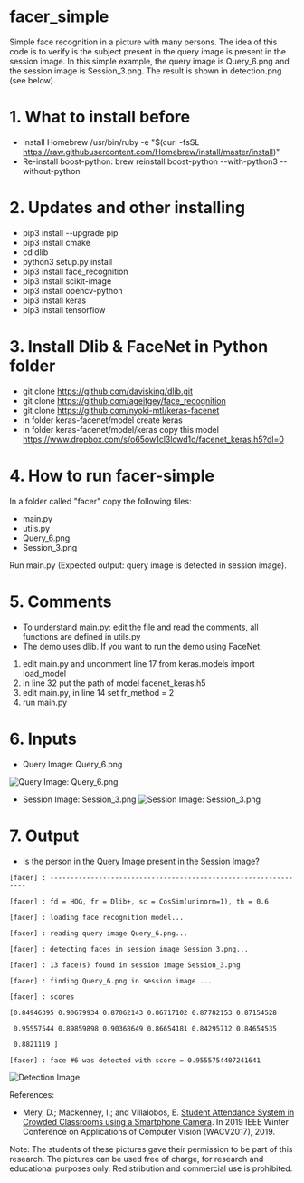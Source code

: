 # facer_simple
Simple face recognition in a picture with many persons. The idea of this code is to verify is the subject present in the query image is present in the session image. In this simple example, the query image is Query_6.png and the session image is Session_3.png. The result is shown in detection.png (see below).

# 1. What to install before
- Install Homebrew
/usr/bin/ruby -e "$(curl -fsSL https://raw.githubusercontent.com/Homebrew/install/master/install)"
- Re-install boost-python:
brew reinstall boost-python --with-python3 --without-python

# 2. Updates and other installing
- pip3 install --upgrade pip
- pip3 install cmake
- cd dlib
- python3 setup.py install
- pip3 install face_recognition
- pip3 install scikit-image
- pip3 install opencv-python
- pip3 install keras
- pip3 install tensorflow

# 3. Install Dlib & FaceNet in Python folder

- git clone https://github.com/davisking/dlib.git
- git clone https://github.com/ageitgey/face_recognition
- git clone https://github.com/nyoki-mtl/keras-facenet
- in folder keras-facenet/model create keras
- in folder keras-facenet/model/keras copy this model
https://www.dropbox.com/s/o65ow1cl3lcwd1o/facenet_keras.h5?dl=0

# 4. How to run facer-simple

In a folder called "facer" copy the following files:
- main.py
- utils.py
- Query_6.png
- Session_3.png

Run main.py (Expected output: query image is detected in session image).

# 5. Comments

- To understand main.py: edit the file and read the comments, all functions are defined in utils.py
- The demo uses dlib. If you want to run the demo using FaceNet:
1) edit main.py and uncomment line 17
from keras.models import load_model
2) in line 32 put the path of model facenet_keras.h5
3) edit main.py, in line 14 set fr_method   = 2
4) run main.py  


# 6. Inputs
- Query Image: Query_6.png

![Query Image: Query_6.png](https://github.com/domingomery/facer-simple/blob/master/Query_6.png)

- Session Image: Session_3.png
![Session Image: Session_3.png](https://github.com/domingomery/facer-simple/blob/master/Session_3.png)

# 7. Output
- Is the person in the Query Image present in the Session Image?

`[facer] : ----------------------------------------------------------------`

`[facer] : fd = HOG, fr = Dlib+, sc = CosSim(uninorm=1), th = 0.6`

`[facer] : loading face recognition model...`

`[facer] : reading query image Query_6.png...`

`[facer] : detecting faces in session image Session_3.png...`

`[facer] : 13 face(s) found in session image Session_3.png`

`[facer] : finding Query_6.png in session image ...`

`[facer] : scores `

`[0.84946395 0.90679934 0.87062143 0.86717102 0.87782153 0.87154528`

` 0.95557544 0.89859898 0.90368649 0.86654181 0.84295712 0.84654535`

` 0.8821119 ]`

`[facer] : face #6 was detected with score = 0.9555754407241641`

![Detection Image](https://github.com/domingomery/facer-simple/blob/master/detection.png)

References:
- Mery, D.; Mackenney, I.; and Villalobos, E. [Student Attendance System in Crowded Classrooms using a Smartphone Camera](http://dmery.sitios.ing.uc.cl/Prints/Conferences/International/2019-WACV.pdf). In 2019 IEEE Winter Conference on Applications of Computer Vision (WACV2017), 2019.

Note: 
The students of these pictures gave their permission to be part of this research. The pictures can be used free of charge, for research and educational purposes only. Redistribution and commercial use is prohibited.




